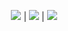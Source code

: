 <p align="center">
  <img src="https://media.giphy.com/media/XEJlmiyt6MieGLlVtM/giphy.gif"> | <img src="https://media.giphy.com/media/XEJlmiyt6MieGLlVtM/giphy.gif"> | <img src="https://media.giphy.com/media/XEJlmiyt6MieGLlVtM/giphy.gif">
</p>
